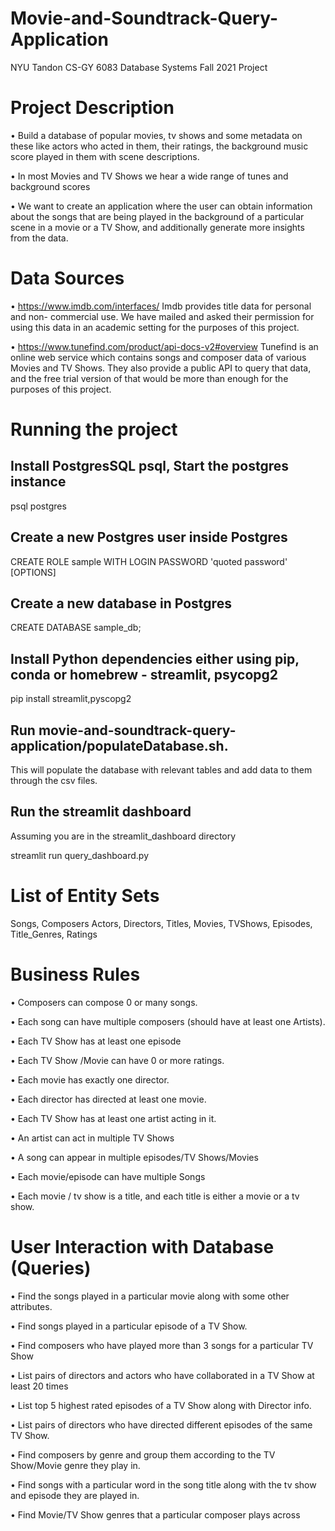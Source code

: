 # Movie-and-Soundtrack-Query-Application
NYU Tandon CS-GY 6083 Database Systems Fall 2021 Project

# Project Description
• Build a database of popular movies, tv shows and some metadata on these like actors who acted in them, their ratings, the background music score played in them with scene descriptions.

• In most Movies and TV Shows we hear a wide range of tunes and background scores

• We want to create an application where the user can obtain information about the songs that are being played in the background of a particular scene in a movie or a TV Show, and additionally generate more insights from the data.

# Data Sources
• https://www.imdb.com/interfaces/ Imdb provides title data for personal and non- commercial use. We have mailed and asked their permission for using this data in an academic setting for the purposes of this project.

• https://www.tunefind.com/product/api-docs-v2#overview Tunefind is an online web service which contains songs and composer data of various Movies and TV Shows. They also provide a public API to query that data, and the free trial version of that would be more than enough for the purposes of this project.

# Running the project

## Install PostgresSQL psql, Start the postgres instance 

psql postgres

## Create a new Postgres user inside Postgres 

CREATE ROLE sample WITH LOGIN PASSWORD 'quoted password' [OPTIONS]

## Create a new database in Postgres

CREATE DATABASE sample_db;

## Install Python dependencies either using pip, conda or homebrew - streamlit, psycopg2

pip install streamlit,pyscopg2

## Run movie-and-soundtrack-query-application/populateDatabase.sh. 
This will populate the database with relevant tables and add data to them through the csv files.

## Run the streamlit dashboard 
Assuming you are in the streamlit_dashboard directory

streamlit run query_dashboard.py
 
# List of Entity Sets
Songs, Composers Actors, Directors, Titles, Movies, TVShows, Episodes, Title_Genres, Ratings

# Business Rules
• Composers can compose 0 or many songs.

• Each song can have multiple composers (should have at least one Artists).

• Each TV Show has at least one episode

• Each TV Show /Movie can have 0 or more ratings.

• Each movie has exactly one director.

• Each director has directed at least one movie.

• Each TV Show has at least one artist acting in it.

• An artist can act in multiple TV Shows

• A song can appear in multiple episodes/TV Shows/Movies

• Each movie/episode can have multiple Songs

• Each movie / tv show is a title, and each title is either a movie or a tv show.

# User Interaction with Database (Queries)
• Find the songs played in a particular movie along with some other attributes.

• Find songs played in a particular episode of a TV Show.

• Find composers who have played more than 3 songs for a particular TV Show

• List pairs of directors and actors who have collaborated in a TV Show at least 20 times

• List top 5 highest rated episodes of a TV Show along with Director info.

• List pairs of directors who have directed different episodes of the same TV Show.

• Find composers by genre and group them according to the TV Show/Movie genre they play in.

• Find songs with a particular word in the song title along with the tv show and episode they are played in.

• Find Movie/TV Show genres that a particular composer plays across